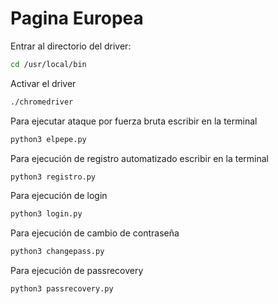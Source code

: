 # Pagina Europea

Entrar al directorio del driver:
```bash
cd /usr/local/bin
```
Activar el driver
```bash
./chromedriver
```

Para ejecutar ataque por fuerza bruta escribir en la terminal
```bash
python3 elpepe.py
```

Para ejecución de registro automatizado escribir en la terminal
```bash
python3 registro.py
```

Para ejecución de login
```bash
python3 login.py
```
Para ejecución de cambio de contraseña
```bash
python3 changepass.py
```
Para ejecución de passrecovery
```bash
python3 passrecovery.py
```